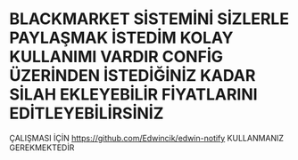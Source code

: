 # BLACKMARKET SİSTEMİNİ SİZLERLE PAYLAŞMAK İSTEDİM KOLAY KULLANIMI VARDIR CONFİG ÜZERİNDEN İSTEDİĞİNİZ KADAR SİLAH EKLEYEBİLİR FİYATLARINI EDİTLEYEBİLİRSİNİZ

ÇALIŞMASI İÇİN https://github.com/Edwincik/edwin-notify KULLANMANIZ GEREKMEKTEDİR
